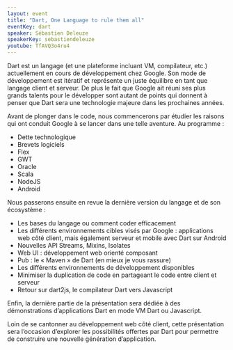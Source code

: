 ```yaml
---
layout: event
title: "Dart, One Language to rule them all"
eventKey: dart
speaker: Sébastien Deleuze
speakerKey: sebastiendeleuze
youtube: TfAVQ3o4ru4
---
```


Dart est un langage (et une plateforme incluant VM, compilateur, etc.) actuellement en cours de développement chez Google. Son mode de développement est itératif et représente un juste équilibre en tant que langage client et serveur. De plus le fait que Google ait réuni ses plus grands talents pour le développer sont autant de points qui donnent à penser que Dart sera une technologie majeure dans les prochaines années.

Avant de plonger dans le code, nous commencerons par étudier les raisons qui ont conduit Google à se lancer dans une telle aventure. Au programme :

* Dette technologique
* Brevets logiciels
* Flex
* GWT
* Oracle
* Scala
* NodeJS
* Android

Nous passerons ensuite en revue la dernière version du langage et de son écosystème :

* Les bases du langage ou comment coder efficacement
* Les différents environnements cibles visés par Google : applications web côté client, mais également serveur et mobile avec Dart sur Android
* Nouvelles API Streams, Mixins, Isolates
* Web UI : développement web orienté composant
* Pub : le « Maven » de Dart (en mieux je vous rassure)
* Les différents environnements de développement disponibles
* Minimiser la duplication de code en partageant le code entre client et serveur
* Retour sur dart2js, le compilateur Dart vers Javascript

Enfin, la dernière partie de la présentation sera dédiée à des démonstrations d’applications Dart en mode VM Dart ou Javascript.

Loin de se cantonner au développement web côté client, cette présentation sera l’occasion d’explorer les possibilités offertes par Dart pour permettre de construire une nouvelle génération d’application.